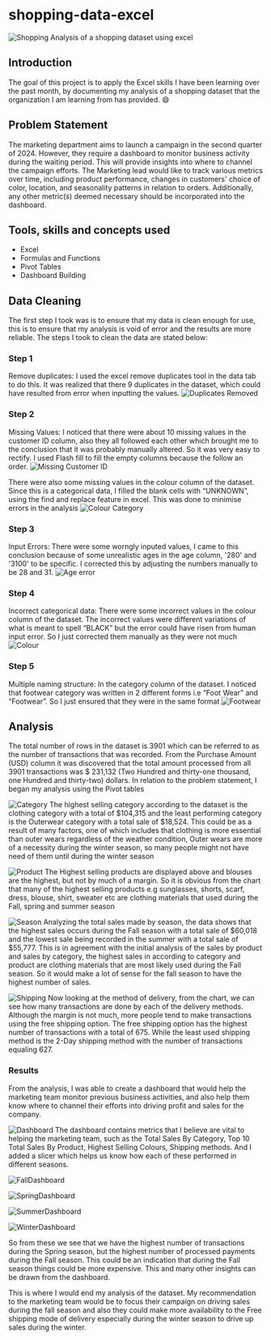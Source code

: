 # shopping-data-excel
![Shopping](shopping.jpg)
Analysis of a shopping dataset using excel

## Introduction
The goal of this project is to apply the Excel skills I have been learning over the past month, by documenting my analysis of a shopping dataset that the organization I am learning from has provided. :smile:

## Problem Statement
The marketing department aims to launch a campaign in the second quarter of 2024. However, they require a dashboard to monitor business activity during the waiting period. This will provide insights into where to channel the campaign efforts. The Marketing lead would like to track various metrics over time, including product performance, changes in customers' choice of color, location, and seasonality patterns in relation to orders. Additionally, any other metric(s) deemed necessary should be incorporated into the dashboard.

## Tools, skills and concepts used
- Excel
- Formulas and Functions
- Pivot Tables
- Dashboard Building

## Data Cleaning
The first step I took was is to ensure that my data is clean enough for use, this is to ensure that my analysis is void of error and the results are more reliable. The steps I took to clean the data are stated below:

### Step 1
Remove duplicates: I used the excel remove duplicates tool in the data tab to do this. It was realized that there 9 duplicates in the dataset, which could have resulted from error when inputting the values. 
![Duplicates Removed](removeduplicates.png)

### Step 2
Missing Values: I noticed that there were about 10 missing values in the customer ID column, also they all followed each other which brought me to the conclusion that it was probably manually altered. So it was very easy to rectify. I used Flash fill to fill the empty columns because the follow an order.
![Missing Customer ID](missingcustomerid.png)

There were also some missing values in the colour column of the dataset. Since this is a categorical data, I filled the blank cells with “UNKNOWN”, using the find and replace feature in excel. This was done to minimise errors in the analysis
![Colour Category](colourcategoryblanks.png)

### Step 3
Input Errors: There were some worngly inputed values, I came to this conclusion because of some unrealistic ages in the age column, '280' and '3100' to be specific. I corrected this by adjusting the numbers manually to be 28 and 31. 
![Age error](agenumericalerror.png)

### Step 4
Incorrect categorical data: There were some incorrect values in the colour column of the dataset. The incorrect values were different variations of what is meant to spell “BLACK” but the error could have risen from human input error. So I just corrected them manually as they were not much
![Colour](colourcategory.png)

### Step 5 
Multiple naming structure: In the category column of the dataset. I noticed that footwear category was written in 2 different forms i.e “Foot Wear” and “Footwear”. So I just ensured that they were in the same format
![Footwear](footwearcategory.png)

## Analysis
The total number of rows in the dataset is 3901 which can be referred to as the number of transactions that was recorded. From the Purchase Amount (USD) column it was discovered that the total amount processed from all 3901 transactions was $ 231,132 (Two Hundred and thirty-one thousand, one Hundred and thirty-two) dollars. 
In relation to the problem statement, I began my analysis using the Pivot tables

![Category](SalesByCategory.png)
The highest selling category according to the dataset is the clothing category with a total of $104,315 and the least performing category is the Outerwear category with a total sale of $18,524. This could be as a result of many factors, one of which includes that clothing is more essential than outer wears regardless of the weather condition, Outer wears are more of a necessity during the winter season, so many people might not have need of them until during the winter season

![Product](SalesByProduct.png)
The Highest selling products are displayed above and blouses are the highest, but not by much of a margin. So it is obvious from the chart that many of the highest selling products e.g sunglasses, shorts, scarf, dress, blouse, shirt, sweater etc are clothing materials that used during the Fall, spring and summer season 

![Season](SalesBySeason.png)
Analyzing the total sales made by season, the data shows that the highest sales occurs during the Fall season with a total sale of $60,018 and the lowest sale being recorded in the summer with a total sale of $55,777. This is in agreement with the initial analysis of the sales by product and sales by category, the highest sales in according to category and product are clothing materials that are most likely used during the Fall season. So it would make a lot of sense for the fall season to have the highest number of sales.

![Shipping](ShippingMethods.png)
Now looking at the method of delivery, from the chart, we can see how many transactions are done by each of the delivery methods. Although the margin is not much, more people tend to make transactions using the free shipping option. The free shipping option has the highest number of transactions with a total of 675. While the least used shipping method is the 2-Day shipping method with the number of transactions equaling 627. 

### Results
From the analysis, I was able to create a dashboard that would help the marketing team monitor previous business activities, and also help them know where to channel their efforts into driving profit and sales for the company.

![Dashboard](Dashboard.png)
The dashboard contains metrics that I believe are vital to helping the marketing team, such as the Total Sales By Category, Top 10 Total Sales By Product, Highest Selling Colours, Shipping methods. And I added a slicer which helps us know how each of these performed in different seasons.

![FallDashboard](FallDashboard.png)

![SpringDashboard](SpringDashboard.png)

![SummerDashboard](SummerDashboard.png)

![WinterDashboard](WinterDashboard.png)

So from these we see that we have the highest number of transactions during the Spring season, but the highest number of processed payments during the Fall season. This could be an indication that during the Fall season things could be more expensive. This and many other insights can be drawn from the dashboard. 

This is where I would end my analysis of the dataset. My recommendation to the marketing team would be to focus their campaign on driving sales during the fall season and also they could make more availability to the Free shipping  mode of delivery especially during the winter season to drive up sales during the winter. 
